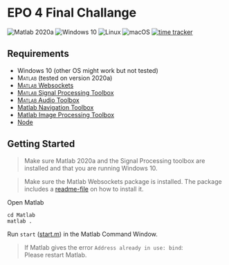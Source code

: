 # EPO 4 Final Challange

![Matlab 2020a](https://img.shields.io/badge/matlab-R2020a%20tested-green)
![Windows 10](https://img.shields.io/badge/windows%2010-supported-green)
![Linux](https://img.shields.io/badge/linux-support%20unknown-orange)
![macOS](https://img.shields.io/badge/macos-support%20unknown-orange)
[![time tracker](https://wakatime.com/badge/github/KevinvdT/EPO4.svg)](https://wakatime.com/badge/github/KevinvdT/EPO4)

## Requirements

- Windows 10 (other OS might work but not tested)
- <span style='font-variant: small-caps;'>Matlab</span> (tested on version 2020a)
- <a href='https://www.mathworks.com/matlabcentral/fileexchange/50040-jebej-matlabwebsocket'><span style='font-variant: small-caps;'>Matlab</span> Websockets</a>
- <a href='https://nl.mathworks.com/products/signal.html'><span style='font-variant: small-caps;'>Matlab</span> Signal Processing Toolbox</a>
- <a href='https://www.mathworks.com/products/audio.html'><span style='font-variant: small-caps;'>Matlab</span> Audio Toolbox</a>
- [Matlab Navigation Toolbox](https://nl.mathworks.com/products/navigation.html)
- [Matlab Image Processing Toolbox](https://www.mathworks.com/products/image.html)
- [Node](https://nodejs.org/)

## Getting Started

> Make sure Matlab 2020a and the Signal Processing toolbox are installed and that you are running Windows 10.

> Make sure the Matlab Websockets package is installed. The package includes a [readme-file](./Matlab/MatlabWebSocket/README.md) on how to install it.

Open Matlab

    cd Matlab
    matlab .

Run `start` ([start.m](./Matlab/start.m)) in the Matlab Command Window.

> If Matlab gives the error `Address already in use: bind`:
> <br>Please restart Matlab.
